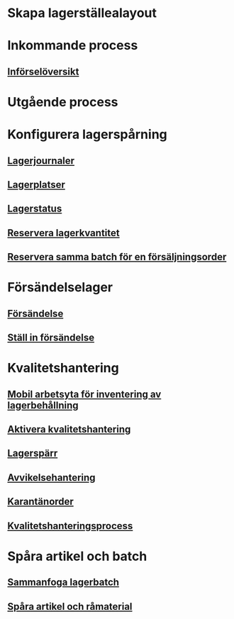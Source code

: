 # Skapa lagerställealayout
# Inkommande process
## [Införselöversikt](arrival-overview.md)
# Utgående process
# Konfigurera lagerspårning
## [Lagerjournaler](inventory-journals.md)
## [Lagerplatser](inventory-locations.md)
## [Lagerstatus](inventory-statuses.md)
## [Reservera lagerkvantitet](reserve-inventory-quantities.md)
## [Reservera samma batch för en försäljningsorder](../sales-marketing/reserve-same-batch-sales-order.md)
# Försändelselager
## [Försändelse](consignment.md)
## [Ställ in försändelse](set-up-consignment.md)
# Kvalitetshantering
## [Mobil arbetsyta för inventering av lagerbehållning](inventory-on-hand-mobile-workspace.md)
## [Aktivera kvalitetshantering](enable-quality-management.md)
## [Lagerspärr](inventory-blocking.md)
## [Avvikelsehantering](enable-nonconformance-management.md)
## [Karantänorder](quarantine-orders.md)
## [Kvalitetshanteringsprocess](quality-management-processes.md)
# Spåra artikel och batch
## [Sammanfoga lagerbatch](merge-inventory-batches.md)
## [Spåra artikel och råmaterial](trace-items-raw-materials-inventory-production-sales.md)


